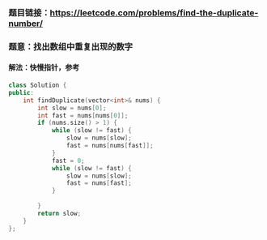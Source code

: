 ### 题目链接：https://leetcode.com/problems/find-the-duplicate-number/

### 题意：找出数组中重复出现的数字

#### 解法：快慢指针，参考

```c++
class Solution {
public:
    int findDuplicate(vector<int>& nums) {
        int slow = nums[0];
        int fast = nums[nums[0]];
        if (nums.size() > 1) {            
            while (slow != fast) {
                slow = nums[slow];
                fast = nums[nums[fast]];
            }
            fast = 0;
            while (slow != fast) {
                slow = nums[slow];
                fast = nums[fast];
            }
            
        }
        return slow;
    }
};
```

